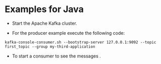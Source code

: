 Examples for Java 
=================

* Start the Apache Kafka cluster.

* For the producer example execute the following code:
```
kafka-console-consumer.sh --bootstrap-server 127.0.0.1:9092 --topic first_topic --group my-third-application
```
* To start a consumer to see the messages .


